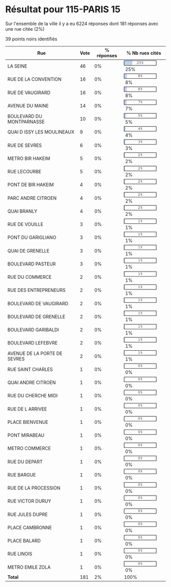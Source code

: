 # Résultat pour 115-PARIS 15

Sur l'ensemble de la ville il y a eu 6224 réponses dont 181 réponses avec une rue citée (2%)

39 points noirs identifiés

| Rue | Vote | % réponses | % Nb rues cités|
|-----|------|------------|----------------|
| LA SEINE | 46 | 0% | <img src="../../img/bar_25.gif" />&nbsp;25%|
| RUE DE LA CONVENTION | 16 | 0% | <img src="../../img/bar_8.gif" />&nbsp;8%|
| RUE DE VAUGIRARD | 16 | 0% | <img src="../../img/bar_8.gif" />&nbsp;8%|
| AVENUE DU MAINE | 14 | 0% | <img src="../../img/bar_7.gif" />&nbsp;7%|
| BOULEVARD DU MONTPARNASSE | 10 | 0% | <img src="../../img/bar_5.gif" />&nbsp;5%|
| QUAI D ISSY LES MOULINEAUX | 9 | 0% | <img src="../../img/bar_4.gif" />&nbsp;4%|
| RUE DE SEVRES | 6 | 0% | <img src="../../img/bar_3.gif" />&nbsp;3%|
| METRO BIR HAKEIM | 5 | 0% | <img src="../../img/bar_2.gif" />&nbsp;2%|
| RUE LECOURBE | 5 | 0% | <img src="../../img/bar_2.gif" />&nbsp;2%|
| PONT DE BIR HAKEIM | 4 | 0% | <img src="../../img/bar_2.gif" />&nbsp;2%|
| PARC ANDRE CITROEN | 4 | 0% | <img src="../../img/bar_2.gif" />&nbsp;2%|
| QUAI BRANLY | 4 | 0% | <img src="../../img/bar_2.gif" />&nbsp;2%|
| RUE DE VOUILLE | 3 | 0% | <img src="../../img/bar_1.gif" />&nbsp;1%|
| PONT DU GARIGLIANO | 3 | 0% | <img src="../../img/bar_1.gif" />&nbsp;1%|
| QUAI DE GRENELLE | 3 | 0% | <img src="../../img/bar_1.gif" />&nbsp;1%|
| BOULEVARD PASTEUR | 3 | 0% | <img src="../../img/bar_1.gif" />&nbsp;1%|
| RUE DU COMMERCE | 2 | 0% | <img src="../../img/bar_1.gif" />&nbsp;1%|
| RUE DES ENTREPRENEURS | 2 | 0% | <img src="../../img/bar_1.gif" />&nbsp;1%|
| BOULEVARD DE VAUGIRARD | 2 | 0% | <img src="../../img/bar_1.gif" />&nbsp;1%|
| BOULEVARD DE GRENELLE | 2 | 0% | <img src="../../img/bar_1.gif" />&nbsp;1%|
| BOULEVARD GARIBALDI | 2 | 0% | <img src="../../img/bar_1.gif" />&nbsp;1%|
| BOULEVARD LEFEBVRE | 2 | 0% | <img src="../../img/bar_1.gif" />&nbsp;1%|
| AVENUE DE LA PORTE DE SEVRES | 2 | 0% | <img src="../../img/bar_1.gif" />&nbsp;1%|
| RUE SAINT CHARLES | 1 | 0% | <img src="../../img/bar_0.gif" />&nbsp;0%|
| QUAI ANDRE CITROEN | 1 | 0% | <img src="../../img/bar_0.gif" />&nbsp;0%|
| RUE DU CHERCHE MIDI | 1 | 0% | <img src="../../img/bar_0.gif" />&nbsp;0%|
| RUE DE L ARRIVEE | 1 | 0% | <img src="../../img/bar_0.gif" />&nbsp;0%|
| PLACE BIENVENUE | 1 | 0% | <img src="../../img/bar_0.gif" />&nbsp;0%|
| PONT MIRABEAU | 1 | 0% | <img src="../../img/bar_0.gif" />&nbsp;0%|
| METRO COMMERCE | 1 | 0% | <img src="../../img/bar_0.gif" />&nbsp;0%|
| RUE DU DEPART | 1 | 0% | <img src="../../img/bar_0.gif" />&nbsp;0%|
| RUE BARGUE | 1 | 0% | <img src="../../img/bar_0.gif" />&nbsp;0%|
| RUE DE LA PROCESSION | 1 | 0% | <img src="../../img/bar_0.gif" />&nbsp;0%|
| RUE VICTOR DURUY | 1 | 0% | <img src="../../img/bar_0.gif" />&nbsp;0%|
| RUE JULES DUPRE | 1 | 0% | <img src="../../img/bar_0.gif" />&nbsp;0%|
| PLACE CAMBRONNE | 1 | 0% | <img src="../../img/bar_0.gif" />&nbsp;0%|
| PLACE BALARD | 1 | 0% | <img src="../../img/bar_0.gif" />&nbsp;0%|
| RUE LINOIS | 1 | 0% | <img src="../../img/bar_0.gif" />&nbsp;0%|
| METRO EMILE ZOLA | 1 | 0% | <img src="../../img/bar_0.gif" />&nbsp;0%|
| **Total** | 181 | 2% | 100%|
